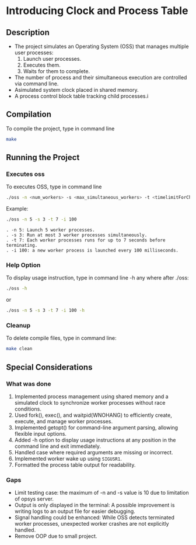 # **Introducing Clock and Process Table**

## **Description**
- The project simulates an Operating System (OSS) that manages multiple user processes:
    1. Launch user processes.
    2. Executes them.
    3. Waits for them to complete.
- The number of process and their simultaneous execution are controlled via command line.
- Asimulated system clock placed in shared memory.
- A process control block table tracking child processes.i


## **Compilation**

To compile the project, type in command line

```sh
make
```

## **Running the Project**

### Executes oss

To executes OSS, type in command line

```sh
./oss -n <num_workers> -s <max_simultaneous_workers> -t <timelimitForChildren> -i <intervalInMsToLaunchChildren>
```

Example:

```sh
./oss -n 5 -s 3 -t 7 -i 100
```

```plaintext
. -n 5: Launch 5 worker processes.
. -s 3: Run at most 3 worker processes simultaneously.
. -t 7: Each worker processes runs for up to 7 seconds before terminating.
. -i 100: a new worker process is launched every 100 milliseconds.
```

### Help Option

To display usage instruction, type in command line -h any where after ./oss:

```sh
./oss -h
```

or

```sh
./oss -n 5 -s 3 -t 7 -i 100 -h
```

### Cleanup

To delete compile files, type in command line:

```sh
make clean
```

## Special Considerations

### What was done

1. Implemented process management using shared memory and a simulated clock to synchronize worker processes without
race conditions.
2. Used fork(), exec(), and waitpid(WNOHANG) to efficiently create, execute, and manage worker processes.
3. Implemented getopt() for command-line argument parsing, allowing flexible input options.
4. Added -h option to display usage instructions at any position in the command line and exit immediately.
5. Handled case where required arguments are missing or incorrect.
6. Implemented worker wake up using `SIGUSR1`.
7. Formatted the process table output for readability.

### Gaps

- Limit testing case: the maximum of  -n and -s value is 10 due to limitation of opsys server.
- Output is only displayed in the terminal: A possible improvement is writing logs to an output file for easier debugging.
- Signal handling could be enhanced: While OSS detects terminated worker processes, unexpected worker crashes are not explicitly handled.
- Remove OOP due to small project.

